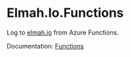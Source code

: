 # Elmah.Io.Functions

Log to [elmah.io](https://elmah.io/) from Azure Functions.

Documentation: [Functions](https://docs.elmah.io/logging-to-elmah-io-from-azure-functions/)